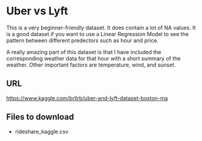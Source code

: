 # Uber vs Lyft

This is a very beginner-friendly dataset. It does contain a lot of NA values. It is a good dataset if you want to use a Linear Regression Model to see the pattern between different predectors such as hour and price.

A really amazing part of this dataset is that I have included the corresponding weather data for that hour with a short summary of the weather. Other important factors are temperature, wind, and sunset.

## URL
https://www.kaggle.com/brllrb/uber-and-lyft-dataset-boston-ma

## Files to download
- rideshare_kaggle.csv